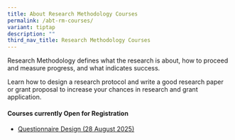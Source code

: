 ```yaml
---
title: About Research Methodology Courses
permalink: /abt-rm-courses/
variant: tiptap
description: ""
third_nav_title: Research Methodology Courses
---
```

<p>Research Methodology defines what the research is about, how to proceed
and measure progress, and what indicates success.&nbsp;</p>
<p>Learn how to design a research protocol and write a good research paper
or grant proposal to increase your chances in research and grant application.</p>
<p></p>
<h4><strong>Courses currently Open for Registration</strong></h4>
<ul data-tight="true" class="tight">
<li>
<p><a href="https://talentdev.gri.nhg.com.sg/questionnaire-design/" rel="noopener nofollow" target="_blank">Questionnaire Design (28 August 2025)</a>
</p>
</li>
</ul>
<p></p>